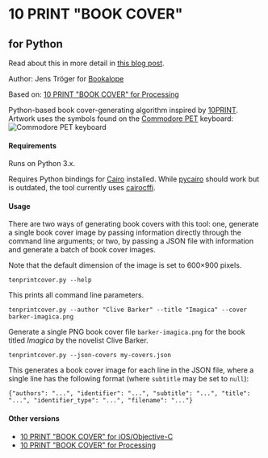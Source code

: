 # 10 PRINT "BOOK COVER"
## for Python

Read about this in more detail in [this blog post](http://www.nypl.org/blog/2014/09/03/generative-ebook-covers).

Author: Jens Tröger for [Bookalope](https://bookalope.net/)

Based on: [10 PRINT "BOOK COVER" for Processing]

Python-based book cover-generating algorithm inspired by [10PRINT](http://10print.org/). Artwork uses the symbols found on the [Commodore PET](https://en.wikipedia.org/wiki/Commodore_PET) keyboard: ![Commodore PET keyboard](https://upload.wikimedia.org/wikipedia/commons/d/db/PET_Keyboard.svg)

#### Requirements
Runs on Python 3.x.

Requires Python bindings for [Cairo](http://cairographics.org/) installed. While [pycairo](http://cairographics.org/pycairo/) should work but is outdated, the tool currently uses [cairocffi](https://github.com/SimonSapin/cairocffi).

#### Usage
There are two ways of generating book covers with this tool: one, generate a single book cover image by passing information directly through the command line arguments; or two, by passing a JSON file with information and generate a batch of book cover images.

Note that the default dimension of the image is set to 600×900 pixels.

    tenprintcover.py --help

This prints all command line parameters.

    tenprintcover.py --author "Clive Barker" --title "Imagica" --cover barker-imagica.png

Generate a single PNG book cover file `barker-imagica.png` for the book titled *Imagica* by the novelist Clive Barker.

    tenprintcover.py --json-covers my-covers.json

This generates a book cover image for each line in the JSON file, where a single line has the following format (where `subtitle` may be set to `null`):

    {"authors": "...", "identifier": "...", "subtitle": "...", "title": "...", "identifier_type": "...", "filename": "..."}

#### Other versions
- [10 PRINT "BOOK COVER" for iOS/Objective-C]
- [10 PRINT "BOOK COVER" for Processing]

[10 PRINT "BOOK COVER" for iOS/Objective-C]: https://github.com/mgiraldo/tenprintcover-ios
[10 PRINT "BOOK COVER" for Processing]: https://github.com/mgiraldo/tenprintcover-p5
